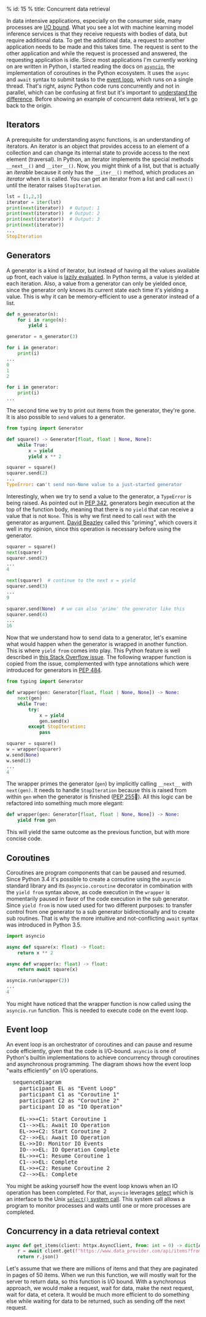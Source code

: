 % id: 15
% title: Concurrent data retrieval

In data intensive applications, especially on the consumer side, many processes are [I/O bound](https://en.wikipedia.org/wiki/I/O_bound). What you see a lot with machine learning model inference services is that they receive requests with bodies of data, but require additional data. To get the additional data, a request to another application needs to be made and this takes time. The request is sent to the other application and while the request is processed and answered, the requesting application is idle. Since most applications I'm currently working on are written in Python, I started reading the docs on [`asyncio`](https://docs.python.org/3/library/asyncio.html), the implementation of coroutines in the Python ecosystem. It uses the `async` and `await` syntax to submit tasks to the [event loop](https://docs.python.org/3/library/asyncio-eventloop.html), which runs on a single thread. That's right, async Python code runs concurrently and not in parallel, which can be confusing at first but it's important to [understand the difference](https://stackoverflow.com/questions/1050222/what-is-the-difference-between-concurrency-and-parallelism). Before showing an example of concurrent data retrieval, let's go back to the origin.

## Iterators

A prerequisite for understanding async functions, is an understanding of iterators. An iterator is an object that provides access to an element of a collection and can change its internal state to provide access to the next element (traversal). In Python, an iterator implements the special methods `__next__()` and `__iter__()`. Now, you might think of a list, but that is actually an <i>iterable</i> because it only has the `__iter__()` method, which produces an <i>iterator</i> when it is called. You can get an iterator from a list and call `next()` until the iterator raises `StopIteration`.

```py
lst = [1,2,3]
iterator = iter(lst)
print(next(iterator))  # Output: 1
print(next(iterator))  # Output: 2
print(next(iterator))  # Output: 3
print(next(iterator))
...
StopIteration
```

## Generators

A generator is a kind of iterator, but instead of having all the values available up front, each value is [lazily evaluated](https://en.wikipedia.org/wiki/Lazy_evaluation). In Python terms, a value is yielded at each iteration. Also, a value from a generator can only be yielded once, since the generator only knows its current state each time it's yielding a value. This is why it can be memory-efficient to use a generator instead of a list.

```py
def n_generator(n):
    for i in range(n):
        yield i

generator = n_generator(3)

for i in generator:
    print(i)
...
0
1
2

for i in generator:
    print(i)
...
```

The second time we try to print out items from the generator, they're gone. It is also possible to `send` values to a generator.

```py
from typing import Generator

def square() -> Generator[float, float | None, None]:
    while True:
        x = yield
        yield x ** 2

squarer = square()
squarer.send(2)
...
TypeError: can't send non-None value to a just-started generator
```

Interestingly, when we try to send a value to the generator, a `TypeError` is being raised. As pointed out in [PEP 342](https://peps.python.org/pep-0342/), generators begin execution at the top of the function body, meaning that there is no `yield` that can receive a value that is not `None`. This is why we first need to call `next` with the generator as argument. [David Beazley](https://dabeaz.com/coroutines/Coroutines.pdf) called this "priming", which covers it well in my opinion, since this operation is necessary before using the generator.

```py
squarer = square()
next(squarer)
squarer.send(2)
...
4

next(squarer)  # continue to the next x = yield
squarer.send(3)
...
9

squarer.send(None)  # we can also 'prime' the generator like this
squarer.send(4)
...
16
```

Now that we understand how to send data to a generator, let's examine what would happen when the generator is wrapped in another function. This is where `yield from` comes into play. This Python feature is well described in [this Stack Overflow issue](https://stackoverflow.com/questions/9708902/in-practice-what-are-the-main-uses-for-the-yield-from-syntax-in-python-3-3). The following wrapper function is copied from the issue, complemented with type annotations which were introduced for generators in [PEP 484](https://peps.python.org/pep-0484/).

```py
from typing import Generator

def wrapper(gen: Generator[float, float | None, None]) -> None:
    next(gen)
    while True:
        try:
            x = yield
            gen.send(x)
        except StopIteration:
            pass

squarer = square()
w = wrapper(squarer)
w.send(None)
w.send(2)
...
4
```

The wrapper primes the generator (`gen`) by implicitly calling `__next__` with `next(gen)`. It needs to handle `StopIteration` because this is raised from within `gen` when the generator is finished ([PEP 255](https://peps.python.org/pep-0255/)👴). All this logic can be refactored into something much more elegant:

```py
def wrapper(gen: Generator[float, float | None, None]) -> None:
    yield from gen
```

This will yield the same outcome as the previous function, but with more concise code.

## Coroutines

Coroutines are program components that can be paused and resumed. Since Python 3.4 it's possible to create a coroutine using the `asyncio` standard library and its `@asyncio.coroutine` decorator in combination with the `yield from` syntax above, as code execution in the `wrapper` is momentarily paused in favor of the code execution in the sub generator. Since `yield from` is now used used for two different purposes: to transfer control from one generator to a sub generator bidirectionally and to create sub routines. That is why the more intuitive and not-conflicting `await` syntax was introduced in Python 3.5.

```py
import asyncio

async def square(x: float) -> float:
    return x ** 2

async def wrapper(x: float) -> float:
    return await square(x)

asyncio.run(wrapper(2))
...
4
```

You might have noticed that the wrapper function is now called using the `asyncio.run` function. This is needed to execute code on the event loop.

## Event loop

An event loop is an orchestrator of coroutines and can pause and resume code efficiently, given that the code is I/O-bound. `asyncio` is one of Python's builtin implementations to achieve concurrency through coroutines and asynchronous programming. The diagram shows how the event loop "waits efficiently" on I/O operations.

<pre class="mermaid">
  sequenceDiagram
    participant EL as "Event Loop"
    participant C1 as "Coroutine 1"
    participant C2 as "Coroutine 2"
    participant IO as "IO Operation"

    EL->>+C1: Start Coroutine 1
    C1-->>EL: Await IO Operation
    EL->>+C2: Start Coroutine 2
    C2-->>EL: Await IO Operation
    EL->>IO: Monitor IO Events
    IO-->>EL: IO Operation Complete
    EL->>+C1: Resume Coroutine 1
    C1-->>EL: Complete
    EL->>+C2: Resume Coroutine 2
    C2-->>EL: Complete
</pre>

You might be asking yourself how the event loop knows when an IO operation has been completed. For that, `asyncio` leverages [select](https://docs.python.org/3/library/select.html) which is an interface to the Unix [`select()` system call](https://man7.org/linux/man-pages/man2/select.2.html). This system call allows a program to monitor processes and waits until one or more processes are completed.

## Concurrency in a data retrieval context

```python
async def get_items(client: httpx.AsyncClient, from: int = 0) -> dict[Any, Any]:
    r = await client.get(f"https://www.data_provider.com/api/items?from={from}")
    return r.json()
```

Let's assume that we there are millions of items and that they are paginated in pages of 50 items. When we run this function, we will mostly wait for the server to return data, so this function is I/O bound. With a synchronous approach, we would
make a request, wait for data, make the next request, wait for data, et cetera. It would be much more efficient to do something else while waiting for data to be returned, such as sending off the next request.
